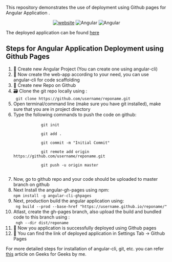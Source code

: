 
This repository demonstrates the use of deployment using Github pages for Angular Application .

<div style="text-align:center">
<a href="https://shan7030.github.io/angular-app-github-pages-example/"><img src="https://img.shields.io/static/v1?label=&labelColor=505050&message=website&color=%230076D6&style=flat&logo=google-chrome&logoColor=%230076D6" alt="website"/></a>
<img src="
https://img.shields.io/badge/Angular-Angular%20Project-red" alt="Angular"/>
<img src="
https://img.shields.io/badge/Github-Github%20Pages-lightgrey" alt="Angular"/>
</div>

The deployed application can be found [here](https://shan7030.github.io/angular-app-github-pages-example/)  

## Steps for Angular Application Deployment using Github Pages

<ol>
    <li>🚀 Create new Angular Project (You can create one using angular-cli) </li>
    <li>🔨 Now create the web-app according to your need, you can use angular-cli for code scaffolding</li>
    <li>🚀 Create new Repo on Github</li>
    <li>🗃️ Clone the git repo locally using : <br>
      <code> git clone https://github.com/username/reponame.git  </code>
    </li>
    <li> Open terminal/command line (make sure you have git installed), make sure that you are in project directory</li>
    <li> Type the following commands to push the code on github: <br>
      <code>
            git init <br>
            git add . <br>
            git commit -m "Initial Commit" <br>
            git remote add origin https://github.com/username/reponame.git <br>
            git push -u origin master <br>
      </code>
    </li>
    <li> Now, go to github repo and your code should be uploaded to master branch on github </li>
    <li> Next Install the angular-gh-pages using npm: <br>
      <code>npm install -g angular-cli-ghpages</code>
    </li>
    <li> Next, production build the angular application using: <br>
      <code> ng build --prod --base-href "https://username.github.io/reponame/" </code>
    </li>
    <li>Atlast, create the gh-pages branch, also upload the build and bundled code to this branch using : <br>
      <code> ngh --dir dist/reponame </code>
    </li>
    <li>🥵 Now you application is successfully deployed using Github pages</li>
    <li>🚀 You can find the link of deployed application in Settings Tab -> Github Pages </li>
  </ol>

For more detailed steps for installation of angular-cli, git, etc. you can refer <a href="https://www.geeksforgeeks.org/deployment-of-angular-application-using-github-pages/">this</a> article on Geeks for Geeks by me.
